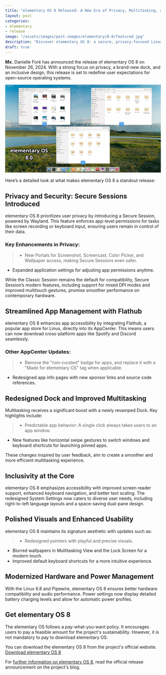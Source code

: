 ```yaml
---
title: "elementary OS 8 Released: A New Era of Privacy, Multitasking, and Inclusive Design"
layout: post
categories:
- elementary
- release
image: "/assets/images/post-images/elementary/8.0/featured.jpg"
description: "Discover elementary OS 8: a secure, privacy-focused Linux OS with enhanced multitasking, inclusive design, and seamless app access via Flathub."
draft: true
---
```


**Mx.** Danielle Foré has announced the release of elementary OS 8 on November 26, 2024. With a strong focus on privacy, a brand-new dock, and an inclusive design, this release is set to redefine user expectations for open-source operating systems.

![elementary OS 8 featured image](/assets/images/post-images/elementary/8.0/featured.jpg)

Here’s a detailed look at what makes elementary OS 8 a standout release:

## Privacy and Security: Secure Sessions Introduced

elementary OS 8 prioritizes user privacy by introducing a Secure Session, powered by Wayland. This feature enforces app-level permissions for tasks like screen recording or keyboard input, ensuring users remain in control of their data.

### Key Enhancements in Privacy:

> - New Portals for Screenshot, Screencast, Color Picker, and Wallpaper access, making Secure Sessions even safer.
- Expanded application settings for adjusting app permissions anytime.

While the Classic Session remains the default for compatibility, Secure Session’s modern features, including support for mixed DPI modes and improved multitouch gestures, promise smoother performance on contemporary hardware.

## Streamlined App Management with Flathub

elementary OS 8 enhances app accessibility by integrating Flathub, a popular app store for Linux, directly into its AppCenter. This means users can now download cross-platform apps like Spotify and Discord seamlessly.

### Other AppCenter Updates:

> - Remove the "non-curated" badge for apps, and replace it with a "Made for elementary OS" tag when applicable.
- Redesigned app info pages with new sponsor links and source code references.

## Redesigned Dock and Improved Multitasking

Multitasking receives a significant boost with a newly revamped Dock. Key highlights include:

> - Predictable app behavior: A single click always takes users to an app window.
- New features like horizontal swipe gestures to switch windows and keyboard shortcuts for launching pinned apps.

These changes inspired by user feedback, aim to create a smoother and more efficient multitasking experience.

## Inclusivity at the Core

elementary OS 8 emphasizes accessibility with improved screen reader support, enhanced keyboard navigation, and better text scaling. The redesigned System Settings now caters to diverse user needs, including right-to-left language layouts and a space-saving dual-pane design.

## Polished Visuals and Enhanced Usability

elementary OS 8 maintains its signature aesthetic with updates such as:
> - Redesigned pointers with playful and precise visuals.
- Blurred wallpapers in Multitasking View and the Lock Screen for a modern touch.
- Improved default keyboard shortcuts for a more intuitive experience.

## Modernized Hardware and Power Management

With the Linux 6.8 and Pipewire, elementary OS 8 ensures better hardware compatibility and audio performance. Power settings now display detailed battery charging levels and allow for automatic power profiles.

## Get elementary OS 8

The elementary OS follows a pay-what-you-want policy. It encourages users to pay a feasible amount for the project's sustainability. However, it is not mandatory to pay to download elementary OS.

You can download the elementary OS 8 from the project's official website.
<a href="https://elementary.io/" class="download">Download elementary OS 8</a>

For [further information on elementary OS 8](https://blog.elementary.io/os-8-available-now/), read the official release announcement on the project's blog.